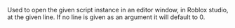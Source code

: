 Used to open the given script instance in an editor window, in Roblox studio, at the given line. If no line is given as an argument it will default to 0.